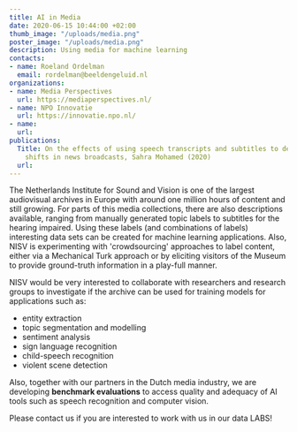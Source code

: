 ```yaml
---
title: AI in Media
date: 2020-06-15 10:44:00 +02:00
thumb_image: "/uploads/media.png"
poster_image: "/uploads/media.png"
description: Using media for machine learning
contacts:
- name: Roeland Ordelman
  email: rordelman@beeldengeluid.nl
organizations:
- name: Media Perspectives
  url: https://mediaperspectives.nl/
- name: NPO Innovatie
  url: https://innovatie.npo.nl/
- name: 
  url: 
publications:
  Title: On the effects of using speech transcripts and subtitles to detect topic
    shifts in news broadcasts, Sahra Mohamed (2020)
  url: 
---
```


The Netherlands Institute for Sound and Vision is one of the largest audiovisual archives in Europe with around one million hours of content and still growing. For parts of this media collections, there are also descriptions available, ranging from manually generated topic labels to subtitles for the hearing impaired. Using these labels (and combinations of labels) interesting data sets can be created for machine learning applications. Also, NISV is experimenting with 'crowdsourcing' approaches to label content, either via a Mechanical Turk approach or by eliciting visitors of the Museum to provide ground-truth information in a play-full manner. 

NISV would be very interested to collaborate with researchers and research groups to investigate if the archive can be used for training models for applications such as:
* entity extraction
* topic segmentation and modelling
* sentiment analysis
* sign language recognition
* child-speech recognition
* violent scene detection

Also, together with our partners in the Dutch media industry, we are developing **benchmark evaluations** to access quality and adequacy of AI tools such as speech recognition and computer vision.

Please contact us if you are interested to work with us in our data LABS!
